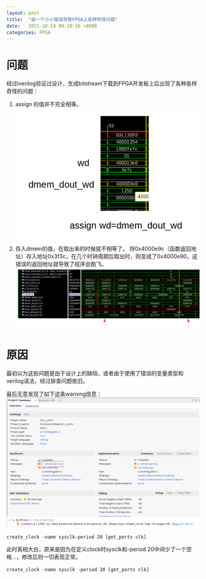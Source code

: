 ```yaml
---
layout: post
title:  "由一个小小错误导致FPGA上各种奇怪问题"
date:   2021-10-18 08:20:16 +0800
categories: FPGA 
---
```


# 问题
经过iverilog验证过设计，生成bitstream下载到FPGA开发板上后出现了各种各样奇怪的问题：

1. assign 的值并不完全相等。
![reg0](/assets/fpga/problem01.png)

2. 存入dmem的值，在取出来的时候就不相等了。
将0x4000e9c（函数返回地址）存入地址0x3f3c，在几个时钟周期后取出时，则变成了0x4000e90，这错误的返回地址就导致了程序会跑飞。
![reg0](/assets/fpga/problem02.png)

# 原因
最初以为这些问题是由于设计上的缺陷，或者由于使用了错误的变量类型和verilog语法，经过排查问题依旧。

最后无意发现了如下这条warning信息：
![reg0](/assets/fpga/problem03.png)
![reg0](/assets/fpga/problem04.png)

```create_clock -name sysclk-period 20 [get_ports clk]```

此时真相大白，原来是因为在定义clock时sysclk和-period 20中间少了一个空格...，修改后则一切表现正常。

```create_clock -name sysclk -period 20 [get_ports clk]```